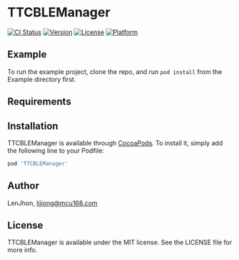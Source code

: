 # TTCBLEManager

[![CI Status](https://img.shields.io/travis/LenJhon/TTCBLEManager.svg?style=flat)](https://travis-ci.org/LenJhon/TTCBLEManager)
[![Version](https://img.shields.io/cocoapods/v/TTCBLEManager.svg?style=flat)](https://cocoapods.org/pods/TTCBLEManager)
[![License](https://img.shields.io/cocoapods/l/TTCBLEManager.svg?style=flat)](https://cocoapods.org/pods/TTCBLEManager)
[![Platform](https://img.shields.io/cocoapods/p/TTCBLEManager.svg?style=flat)](https://cocoapods.org/pods/TTCBLEManager)

## Example

To run the example project, clone the repo, and run `pod install` from the Example directory first.

## Requirements

## Installation

TTCBLEManager is available through [CocoaPods](https://cocoapods.org). To install
it, simply add the following line to your Podfile:

```ruby
pod 'TTCBLEManager'
```

## Author

LenJhon, lijiong@mcu168.com

## License

TTCBLEManager is available under the MIT license. See the LICENSE file for more info.
